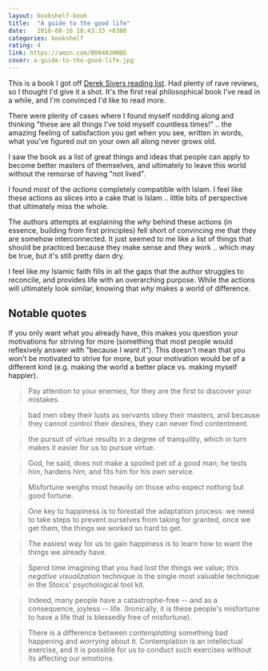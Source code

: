 ```yaml
---
layout: bookshelf-book
title:  "A guide to the good life"
date:   2016-08-16 18:43:33 +0300
categories: bookshelf
rating: 4
link: https://amzn.com/B0040JHNQG
cover: a-guide-to-the-good-life.jpg
---
```

This is a book I got off [Derek Sivers reading list](https://sivers.org/book). Had plenty of rave reviews, so I thought I'd give it a shot. It's the first real philosophical book I've read in a while, and I'm convinced I'd like to read more.

There were plenty of cases where I found myself nodding along and thinking "these are all things I've told myself countless times!" .. the amazing feeling of satisfaction you get when you see, written in words, what you've figured out on your own all along never grows old.

I saw the book as a list of great things and ideas that people can apply to become better masters of themselves, and ultimately to leave this world without the remorse of having "not lived".

I found most of the *actions* completely compatible with Islam. I feel like these actions as slices into a cake that is Islam .. little bits of perspective that ultimately miss the whole.

The authors attempts at explaining the *why* behind these actions (in essence, building from first principles) fell short of convincing me that they are somehow interconnected. It just seemed to me like a list of things that should be practiced because they make sense and they work .. which may be true, but it's still pretty darn dry.

I feel like my Islamic faith fills in all the gaps that the author struggles to reconcile, and provides life with an overarching purpose. While the actions will ultimately look similar, knowing that *why* makes a world of difference.

## Notable quotes

If you only want what you already have, this makes you question your motivations for striving for more (something that most people would reflexively answer with "because I want it"). This doesn't mean that you won't be motivated to strive for more, but your motivation would be of a different kind (e.g. making the world a better place vs. making myself happier).

> Pay attention to your enemies, for they are the first to discover your mistakes.

> bad men obey their lusts as servants obey their masters, and because they cannot control their desires, they can never find contentment.

> the pursuit of virtue results in a degree of tranquility, which in turn makes it easier for us to pursue virtue.

> God, he said, does not make a spoiled pet of a good man; he tests him, hardens him, and fits him for his own service.

> Misfortune weighs most heavily on those who expect nothing but good fortune.

> One key to happiness is to forestall the adaptation process: we need to take steps to prevent ourselves from taking for granted, once we get them, the things we worked so hard to get.

> The easiest way for us to gain happiness is to learn how to want the things we already have.

> Spend time imagining that you had lost the things we value; this *negative visualization* technique is the single most valuable technique in the Stoics' psychological tool kit.

> Indeed, many people have a catastrophe-free -- and as a consequence, joyless -- life. (Ironically, it is these people's misfortune to have a life that is blessedly free of misfortune).

> There is a difference between *contemplating* something bad happening and *worrying* about it. Contemplation is an intellectual exercise, and it is possible for us to conduct such exercises without its affecting our emotions.
